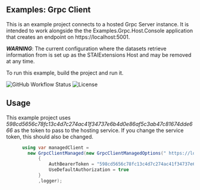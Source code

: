 ﻿## Examples: Grpc Client

This is an example project connects to a hosted Grpc Server instance. It is intended to work alongside the
the Examples.Grpc.Host.Console application that creates an endpoint on https://localhost:5001.

***WARNING***: The current configuration where the datasets retrieve information from is set up as the STAIExtensions Host and
may be removed at any time.

To run this example, build the project and run it.

![GitHub Workflow Status](https://img.shields.io/github/workflow/status/TrevorMare/STAIExtensions/.NET?style=for-the-badge)
![License](https://img.shields.io/github/license/trevormare/staiextensions?style=for-the-badge)

## Usage

This example project uses *598cd5656c78fc13c4d7c274ac41f34737e6b4d0e86af5c3ab47c81674dde666* as the token to pass to the hosting service. If you change the service token, this should also be changed.

```c# 
      using var managedClient =
        new GrpcClientManaged(new GrpcClientManagedOptions(" https://localhost:5001", Guid.NewGuid().ToString())
            {
                AuthBearerToken = "598cd5656c78fc13c4d7c274ac41f34737e6b4d0e86af5c3ab47c81674dde666",
                UseDefaultAuthorization = true
            }
            ,logger);
```
